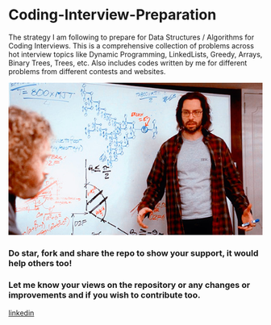 # Coding-Interview-Preparation

The strategy I am following to prepare for Data Structures / Algorithms for Coding Interviews. This is a comprehensive collection of problems across hot interview topics like Dynamic Programming, LinkedLists, Greedy, Arrays, Binary Trees, Trees, etc. Also includes codes written by me for different problems from different contests and websites.

<img src="Gilfoyle.png">

### Do star, fork and share the repo to show your support, it would help others too!

### Let me know your views on the repository or any changes or improvements and if you wish to contribute too.

[linkedin](https://www.linkedin.com/in/aditya-chavan-819a73192)
